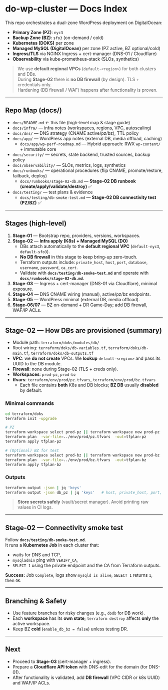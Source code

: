 # do-wp-cluster — Docs Index

This repo orchestrates a dual-zone WordPress deployment on DigitalOcean:

- **Primary Zone (PZ)**: `nyc3`
- **Backup Zone (BZ)**: `sfo3` (on-demand / cold)
- **Kubernetes (DOKS)** per zone
- **Managed MySQL (DigitalOcean)** per zone (PZ active, BZ optional/cold)
- **Ingress/TLS** via NGINX Ingress + cert-manager (DNS-01 / Cloudflare)
- **Observability** via kube-prometheus-stack (SLOs, synthetics)

> We use **default regional VPCs** (`default-<region>`) for both clusters and DBs.  
> During **Stage-02** there is **no DB firewall** (by design). TLS + credentials only.  
> Hardening (DB firewall / WAF) happens after functionality is proven.

---

## Repo Map (docs/)

- `docs/README.md` ← this file (high-level map & stage guide)
- `docs/infra/` — infra notes (workspaces, regions, VPC, autoscaling)
- `docs/dns/` — DNS strategy (CNAME active/pz/bz), TTL policy
- `docs/app/` — WordPress app notes (external DB, media offload, caching)
  - `docs/app/wp-perf-roadmap.md` — Hybrid approach: RWX `wp-content/` + immutable core
- `docs/security/` — secrets, state backend, trusted sources, backup policy
- `docs/observability/` — SLOs, metrics, logs, synthetics
- `docs/runbooks/` — operational procedures (flip CNAME, promote/restore, failback, deploy)
  - `docs/runbooks/stage-02-db.md` — **Stage-02 DB runbook (create/apply/validate/destroy)** ✅
- `docs/testing/` — test plans & evidence
  - `docs/testing/db-smoke-test.md` — **Stage-02 DB connectivity test (PZ/BZ)** ✅

---

## Stages (high-level)

1. **Stage-01** — Bootstrap repo, providers, versions, workspaces.
2. **Stage-02** — **Infra apply (K8s) + Managed MySQL (DO)**
   - DBs attach automatically to the **default regional VPC** (`default-nyc3`, `default-sfo3`).
   - **No DB firewall** in this stage to keep bring-up zero-touch.
   - Terraform outputs include: `private_host`, `host`, `port`, `database`, `username`, `password`, `ca_cert`.
   - Validate with **`docs/testing/db-smoke-test.md`** and operate with **`docs/runbooks/stage-02-db.md`**.
3. **Stage-03** — Ingress + cert-manager (DNS-01 via Cloudflare), minimal exposure.
4. **Stage-04** — DNS CNAME wiring (manual), active/pz/bz endpoints.
5. **Stage-05** — WordPress minimal (external DB, media offload).
6. **Stage-06/07** — BZ on-demand + DR Game-Day; add DB firewall, WAF/IP ACLs.

---

## Stage-02 — How DBs are provisioned (summary)

- Module path: `terraform/doks/modules/db/`
- Root wiring: `terraform/doks/db-variables.tf`, `terraform/doks/db-main.tf`, `terraform/doks/db-outputs.tf`
- **VPC**: we **do not create** VPCs. We **lookup** `default-<region>` and pass its UUID to the DB module.
- **Firewall**: none during Stage-02 (TLS + creds only).
- **Workspaces**: `prod-pz`, `prod-bz`
- **tfvars**: `terraform/env/prod/pz.tfvars`, `terraform/env/prod/bz.tfvars`
  - Each file contains **both** K8s and DB blocks; **BZ DB** usually **disabled** by default.

### Minimal commands

```bash
cd terraform/doks
terraform init -upgrade

# PZ
terraform workspace select prod-pz || terraform workspace new prod-pz
terraform plan  -var-file=../env/prod/pz.tfvars  -out=tfplan-pz
terraform apply tfplan-pz

# (Optional) BZ for test
terraform workspace select prod-bz || terraform workspace new prod-bz
terraform plan  -var-file=../env/prod/bz.tfvars  -out=tfplan-bz
terraform apply tfplan-bz
```

### Outputs

```bash
terraform output -json | jq 'keys'
terraform output -json db_pz | jq 'keys'   # host, private_host, port, database, username, password, ca_cert
```

> **Store secrets safely** (vault/secret manager). Avoid printing raw values in CI logs.

---

## Stage-02 — Connectivity smoke test

Follow **`docs/testing/db-smoke-test.md`**.  
It runs a **Kubernetes Job** in each cluster that:
- waits for DNS and TCP,
- `mysqladmin` ping with `VERIFY_CA`,
- `SELECT 1` using the private endpoint and the CA from Terraform outputs.

**Success:** Job `Complete`, logs show `mysqld is alive`, `SELECT 1` returns `1`, then `OK`.

---

## Branching & Safety

- Use feature branches for risky changes (e.g., `dodb` for DB work).
- Each **workspace** has its **own state**; `terraform destroy` affects **only** the active workspace.
- Keep BZ **cold** (`enable_db_bz = false`) unless testing DR.

---

## Next

- Proceed to **Stage-03** (cert-manager + ingress).  
- Prepare a **Cloudflare API token** with DNS-edit for the domain (for DNS-01).  
- After functionality is validated, add **DB firewall** (VPC CIDR or k8s UUID) and WAF/IP ACLs.
